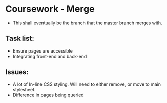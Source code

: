 # Coursework - Merge

- This shall eventually be the branch that the master branch merges with. 

## Task list:
- Ensure pages are accessible
- Integrating front-end and back-end 

## Issues:
- A lot of In-line CSS styling. Will need to either remove, or move to main stylesheet.
- Difference in pages being queried 